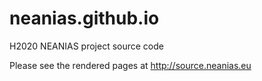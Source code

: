 # neanias.github.io
H2020 NEANIAS project source code

Please see the rendered pages at http://source.neanias.eu
